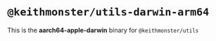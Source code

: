 # `@keithmonster/utils-darwin-arm64`

This is the **aarch64-apple-darwin** binary for `@keithmonster/utils`
